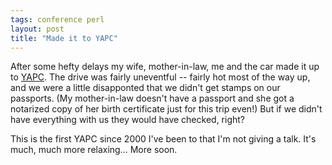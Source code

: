 ```yaml
---
tags: conference perl
layout: post
title: "Made it to YAPC"
---
```




<p>After some hefty delays my wife, mother-in-law, me and the car made it up to <a href="http://yapc.org/America/">YAPC</a>. The drive was fairly uneventful -- fairly hot most of the way up, and we were a little disapponted that we didn't get stamps on our passports. (My mother-in-law doesn't have a passport and she got a notarized copy of her birth certificate just for this trip even!) But if we didn't have everything with us they would have checked, right?</p>

<p>This is the first YAPC since 2000 I've been to that I'm not giving a talk. It's much, much more relaxing... More soon.</p>

<p>



